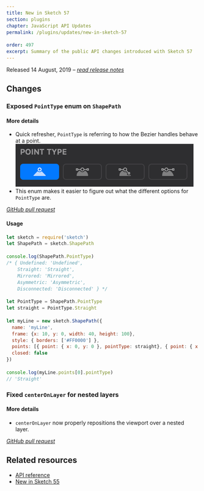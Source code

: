 ```yaml
---
title: New in Sketch 57
section: plugins
chapter: JavaScript API Updates
permalink: /plugins/updates/new-in-sketch-57

order: 497
excerpt: Summary of the public API changes introduced with Sketch 57
---
```


Released 14 August, 2019 – [_read release notes_](https://www.sketch.com/updates/#version-57)

## Changes

### Exposed `PointType` enum on `ShapePath`

#### More details
- Quick refresher, `PointType` is referring to how the Bezier handles behave at a point.
![Point types in sketch](https://github.com/KevinGutowski/Sketch-Updates/blob/master/Sketch%2057/imgs/pointtype.png?raw=true)
-  This enum makes it easier to figure out what the different options for `PointType` are.

[_GitHub pull request_](https://github.com/BohemianCoding/SketchAPI/pull/561)

#### Usage
```javascript
let sketch = require('sketch')
let ShapePath = sketch.ShapePath

console.log(ShapePath.PointType)
/* { Undefined: 'Undefined',
	Straight: 'Straight',
	Mirrored: 'Mirrored',
	Asymmetric: 'Asymmetric',
  	Disconnected: 'Disconnected' } */

let PointType = ShapePath.PointType
let straight = PointType.Straight

let myLine = new sketch.ShapePath({
  name: 'myLine',
  frame: {x: 10, y: 0, width: 40, height: 100},
  style: { borders: ['#FF0000'] },
  points: [{ point: { x: 0, y: 0 }, pointType: straight}, { point: { x: 1, y: 1 }, pointType: straight}],
  closed: false
})

console.log(myLine.points[0].pointType)
// 'Straight'
```

### Fixed `centerOnLayer` for nested layers

#### More details
- `centerOnLayer` now properly repositions the viewport over a nested layer.


[_GitHub pull request_](https://github.com/BohemianCoding/SketchAPI/pull/562)

## Related resources

- [API reference](/reference/api)
- [New in Sketch 55](/plugins/updates/new-in-sketch-55)
